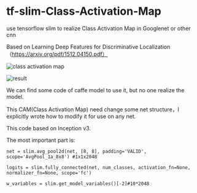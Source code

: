 # tf-slim-Class-Activation-Map
use tensorflow slim to realize  Class Activation Map in  Googlenet or other cnn

Based on Learning Deep Features for Discriminative Localization（https://arxiv.org/pdf/1512.04150.pdf）

![class activation map](https://github.com/wpydcr/tf-slim-Class-Activation-Map/blob/master/img./6874.jpg)

![result](https://github.com/wpydcr/tf-slim-Class-Activation-Map/blob/master/img./20171220111.jpg)

We can find some code of caffe model to use it, but no one realize the model.

This CAM(Class Activation Map) need change some net structure，I explicitly wrote how to modify it for use on any net.

This code based on Inception v3.

The most important part is:

`net = slim.avg_pool2d(net, [8, 8], padding='VALID',
                      scope='AvgPool_1a_8x8') #1x1x2048`
                      
`logits = slim.fully_connected(net, num_classes, activation_fn=None,
                     normalizer_fn=None, scope='fc')`
                     
`w_variables = slim.get_model_variables()[-2]#10*2048`
